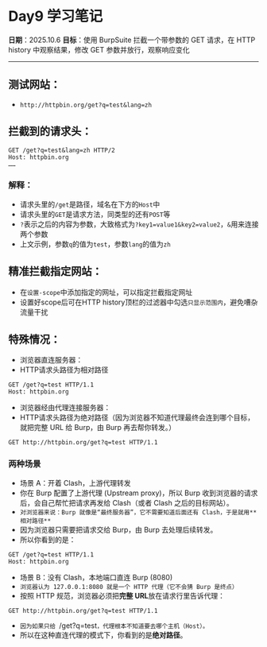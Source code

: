 # Day9 学习笔记

**日期**：2025.10.6
**目标**：使用 BurpSuite 拦截一个带参数的 GET 请求，在 HTTP history 中观察结果，修改 GET 参数并放行，观察响应变化

---

## 测试网站：
- `http://httpbin.org/get?q=test&lang=zh `

## 拦截到的请求头：
```
GET /get?q=test&lang=zh HTTP/2 
Host: httpbin.org
……
```

### 解释：
- 请求头里的`/get`是路径，域名在下方的`Host`中
- 请求头里的`GET`是请求方法，同类型的还有`POST`等
- `?`表示之后的内容为参数，大致格式为`?key1=value1&key2=value2`，`&`用来连接两个参数 
- 上文示例，参数`q`的值为`test`，参数`lang`的值为`zh`

## 精准拦截指定网站：
- 在`设置-scope`中添加指定的网址，可以指定拦截指定网址
- 设置好scope后可在HTTP history顶栏的过滤器中勾选`只显示范围内`，避免嘈杂流量干扰

## 特殊情况：
- 浏览器直连服务器：
- HTTP请求头路径为相对路径
```
GET /get?q=test HTTP/1.1
Host: httpbin.org
```

- 浏览器经由代理连接服务器：
- HTTP请求头路径为绝对路径（因为浏览器不知道代理最终会连到哪个目标，就把完整 URL 给 Burp，由 Burp 再去帮你转发。）
```
GET http://httpbin.org/get?q=test HTTP/1.1
```
### 两种场景
- 场景 A：开着 Clash，上游代理转发
- 你在 Burp 配置了上游代理 (Upstream proxy)，所以 Burp 收到浏览器的请求后，会自己帮忙把请求再发给 Clash（或者 Clash 之后的目标网站）。
- `对浏览器来说：Burp 就像是“最终服务器”，它不需要知道后面还有 Clash，于是就用**相对路径**`
- 因为浏览器只需要把请求交给 Burp，由 Burp 去处理后续转发。
- 所以你看到的是：
```
GET /get?q=test HTTP/1.1
Host: httpbin.org
```

- 场景 B：没有 Clash，本地端口直连 Burp (8080)
- `浏览器认为 127.0.0.1:8080 就是一个 HTTP 代理（它不会猜 Burp 是终点）`
- 按照 HTTP 规范，浏览器必须把**完整 URL**放在请求行里告诉代理：
```
GET http://httpbin.org/get?q=test HTTP/1.1
```
- `因为如果只给 `/get?q=test`，代理根本不知道要去哪个主机（Host）。`
- 所以在这种直连代理的模式下，你看到的是**绝对路径**。